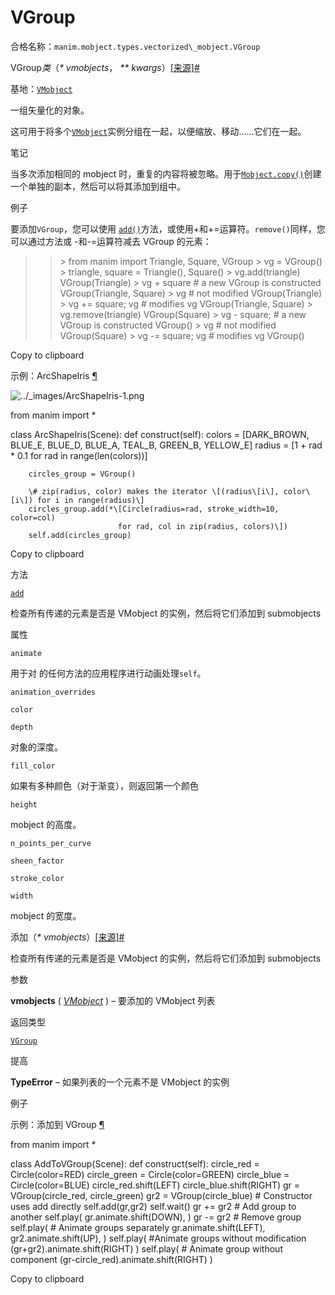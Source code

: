 # VGroup

合格名称：`manim.mobject.types.vectorized\_mobject.VGroup`

VGroup*类*（_\* vmobjects_， _\*\* kwargs_）[\[来源\]](../_modules/manim/mobject/types/vectorized_mobject.html#VGroup)[#](#manim.mobject.types.vectorized_mobject.VGroup "此定义的固定链接")

基地：[`VMobject`](manim.mobject.types.vectorized_mobject.VMobject.html#manim.mobject.types.vectorized_mobject.VMobject "manim.mobject.types.vectorized_mobject.VMobject")

一组矢量化的对象。

这可用于将多个[`VMobject`](manim.mobject.types.vectorized_mobject.VMobject.html#manim.mobject.types.vectorized_mobject.VMobject "manim.mobject.types.vectorized_mobject.VMobject")实例分组在一起，以便缩放、移动……它们在一起。

笔记

当多次添加相同的 mobject 时，重复的内容将被忽略。用于[`Mobject.copy()`](manim.mobject.mobject.Mobject.html#manim.mobject.mobject.Mobject.copy "manim.mobject.mobject.Mobject.copy")创建一个单独的副本，然后可以将其添加到组中。

例子

要添加`VGroup`，您可以使用 [`add()`](#manim.mobject.types.vectorized_mobject.VGroup.add "manim.mobject.types.vectorized_mobject.VGroup.add")方法，或使用+和+=运算符。`remove()`同样，您可以通过方法或 -和-=运算符减去 VGroup 的元素：

> > \> from manim import Triangle, Square, VGroup
> > \> vg = VGroup()
> > \> triangle, square = Triangle(), Square()
> > \> vg.add(triangle)
> > VGroup(Triangle)
> > \> vg + square \# a new VGroup is constructed
> > VGroup(Triangle, Square)
> > \> vg \# not modified
> > VGroup(Triangle)
> > \> vg += square; vg \# modifies vg
> > VGroup(Triangle, Square)
> > \> vg.remove(triangle)
> > VGroup(Square)
> > \> vg - square; \# a new VGroup is constructed
> > VGroup()
> > \> vg \# not modified
> > VGroup(Square)
> > \> vg -= square; vg \# modifies vg
> > VGroup()

Copy to clipboard

示例：ArcShapeIris [¶](#arcshapeiris)

![../_images/ArcShapeIris-1.png](../_images/ArcShapeIris-1.png)

from manim import \*

class ArcShapeIris(Scene):
def construct(self):
colors = \[DARK_BROWN, BLUE_E, BLUE_D, BLUE_A, TEAL_B, GREEN_B, YELLOW_E\]
radius = \[1 + rad \* 0.1 for rad in range(len(colors))\]

        circles_group = VGroup()

        \# zip(radius, color) makes the iterator \[(radius\[i\], color\[i\]) for i in range(radius)\]
        circles_group.add(*\[Circle(radius=rad, stroke_width=10, color=col)
                            for rad, col in zip(radius, colors)\])
        self.add(circles_group)

Copy to clipboard

方法

[`add`](#manim.mobject.types.vectorized_mobject.VGroup.add "manim.mobject.types.vectorized_mobject.VGroup.add")

检查所有传递的元素是否是 VMobject 的实例，然后将它们添加到 submobjects

属性

`animate`

用于对 的任何方法的应用程序进行动画处理`self`。

`animation_overrides`

`color`

`depth`

对象的深度。

`fill_color`

如果有多种颜色（对于渐变），则返回第一个颜色

`height`

mobject 的高度。

`n_points_per_curve`

`sheen_factor`

`stroke_color`

`width`

mobject 的宽度。

添加（_\* vmobjects_）[\[来源\]](../_modules/manim/mobject/types/vectorized_mobject.html#VGroup.add)[#](#manim.mobject.types.vectorized_mobject.VGroup.add "此定义的固定链接")

检查所有传递的元素是否是 VMobject 的实例，然后将它们添加到 submobjects

参数

**vmobjects** ( [_VMobject_](manim.mobject.types.vectorized_mobject.VMobject.html#manim.mobject.types.vectorized_mobject.VMobject "manim.mobject.types.vectorized_mobject.VMobject") ) – 要添加的 VMobject 列表

返回类型

[`VGroup`](#manim.mobject.types.vectorized_mobject.VGroup "manim.mobject.types.vectorized_mobject.VGroup")

提高

**TypeError** – 如果列表的一个元素不是 VMobject 的实例

例子

示例：添加到 VGroup [¶](#addtovgroup)

from manim import \*

class AddToVGroup(Scene):
def construct(self):
circle_red = Circle(color=RED)
circle_green = Circle(color=GREEN)
circle_blue = Circle(color=BLUE)
circle_red.shift(LEFT)
circle_blue.shift(RIGHT)
gr = VGroup(circle_red, circle_green)
gr2 = VGroup(circle_blue) \# Constructor uses add directly
self.add(gr,gr2)
self.wait()
gr += gr2 \# Add group to another
self.play(
gr.animate.shift(DOWN),
)
gr -= gr2 \# Remove group
self.play( \# Animate groups separately
gr.animate.shift(LEFT),
gr2.animate.shift(UP),
)
self.play( #Animate groups without modification
(gr+gr2).animate.shift(RIGHT)
)
self.play( \# Animate group without component
(gr-circle_red).animate.shift(RIGHT)
)

Copy to clipboard
